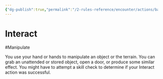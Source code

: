 ```yaml
---
{"dg-publish":true,"permalink":"/2-rules-reference/encounter/actions/basic-actions/interact/","noteIcon":""}
---
```


# Interact
#Manipulate 

You use your hand or hands to manipulate an object or the terrain. You can grab an unattended or stored object, open a door, or produce some similar effect. You might have to attempt a skill check to determine if your Interact action was successful.
